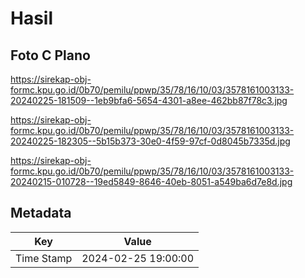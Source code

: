 # Hasil

## Foto C Plano

https://sirekap-obj-formc.kpu.go.id/0b70/pemilu/ppwp/35/78/16/10/03/3578161003133-20240225-181509--1eb9bfa6-5654-4301-a8ee-462bb87f78c3.jpg

https://sirekap-obj-formc.kpu.go.id/0b70/pemilu/ppwp/35/78/16/10/03/3578161003133-20240225-182305--5b15b373-30e0-4f59-97cf-0d8045b7335d.jpg

https://sirekap-obj-formc.kpu.go.id/0b70/pemilu/ppwp/35/78/16/10/03/3578161003133-20240215-010728--19ed5849-8646-40eb-8051-a549ba6d7e8d.jpg


## Metadata

| Key        | Value               |
| ---------- | ------------------- |
| Time Stamp | 2024-02-25 19:00:00 |



